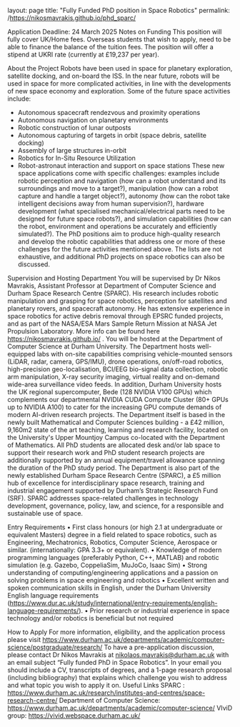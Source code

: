 layout: page
title: "Fully Funded PhD position in Space Robotics"
permalink: /https://nikosmavrakis.github.io/phd_sparc/

Application Deadline: 24 March 2025
Notes on Funding
This position will fully cover UK/Home fees. Overseas students that wish to apply, need to be able to finance the balance of the tuition fees. The position will offer a stipend at UKRI rate (currently at £19,237 per year).

About the Project
Robots have been used in space for planetary exploration, satellite docking, and on-board the ISS. In the near future, robots will be used in space for more complicated activities, in line with the developments of new space economy and exploration. Some of the future space activities include: 
-	Autonomous spacecraft rendezvous and proximity operations
-	Autonomous navigation on planetary environments
-	Robotic construction of lunar outposts
-	Autonomous capturing of targets in orbit (space debris, satellite docking)
-	Assembly of large structures in-orbit
-	Robotics for In-Situ Resource Utilization
-	Robot-astronaut interaction and support on space stations 
These new space applications come with specific challenges: examples include robotic perception and navigation (how can a robot understand and its surroundings and move to a target?), manipulation (how can a robot capture and handle a target object?), autonomy (how can the robot take intelligent decisions away from human supervision?), hardware development (what specialised mechanical/electrical parts need to be designed for future space robots?), and simulation capabilities (how can the robot, environment and operations be accurately and efficiently simulated?).
The PhD positions aim to produce high-quality research and develop the robotic capabilities that address one or more of these challenges for the future activities mentioned above. The lists are not exhaustive, and additional PhD projects on space robotics can also be discussed.

Supervision and Hosting Department
You will be supervised by Dr Nikos Mavrakis, Assistant Professor at Department of Computer Science and Durham Space Research Centre (SPARC). His research includes robotic manipulation and grasping for space robotics, perception for satellites and planetary rovers, and spacecraft autonomy. He has extensive experience in space robotics for active debris removal through EPSRC funded projects, and as part of the NASA/ESA Mars Sample Return Mission at NASA Jet Propulsion Laboratory.  More info can be found here https://nikosmavrakis.github.io/ .
You will be hosted at the Department of Computer Science at Durham University.  The Department hosts well-equipped labs with on-site capabilities comprising vehicle-mounted sensors (LiDAR, radar, camera, GPS/IMU), drone operations, on/off-road robotics, high-precision geo-localisation, BCI/EEG bio-signal data collection, robotic arm manipulation, X-ray security imaging, virtual reality and on-demand wide-area surveillance video feeds.
In addition, Durham University hosts the UK regional supercomputer, Bede (128 NVIDIA V100 GPUs) which complements our departmental NVIDIA CUDA Compute Cluster (80+ GPUs up to NVIDIA A100) to cater for the increasing GPU compute demands of modern AI-driven research projects.
The Department itself is based in the newly built Mathematical and Computer Sciences building - a £42 million, 9,160m2 state of the art teaching, learning and research facility, located on the University's Upper Mountjoy Campus co-located with the Department of Mathematics. All PhD students are allocated desk and/or lab space to support their research work and PhD student research projects are additionally supported by an annual equipment/travel allowance spanning the duration of the PhD study period.
The Department is also part of the newly established Durham Space Research Centre (SPARC), a £5 million hub of excellence for interdisciplinary space research, training and industrial engagement supported by Durham’s Strategic Research Fund (SRF). SPARC addresses space-related challenges in technology development, governance, policy, law, and science, for a responsible and sustainable use of space. 

Entry Requirements
•	First class honours (or high 2.1 at undergraduate or equivalent Masters) degree in a field related to space robotics, such as Engineering, Mechatronics, Robotics, Computer Science, Aerospace or similar. (internationally: GPA 3.3+ or equivalent).
•	Knowledge of modern programming languages (preferably Python, C++, MATLAB) and robotic simulation (e.g. Gazebo, CoppeliaSim, MuJoCo, Isaac Sim)
•	Strong understanding of computing/engineering applications and a passion on solving problems in space engineering and robotics
•	Excellent written and spoken communication skills in English, under the Durham University English language requirements (https://www.dur.ac.uk/study/international/entry-requirements/english-language-requirements/).
•	Prior research or industrial experience in space technology and/or robotics is beneficial but not required

How to Apply
For more information, eligibility, and the application process please visit https://www.durham.ac.uk/departments/academic/computer-science/postgraduate/research/
To have a pre-application discussion, please contact Dr Nikos Mavrakis at nikolaos.mavrakis@durham.ac.uk with an email subject “Fully funded PhD in Space Robotics”. In your email you should include a CV, transcripts of degrees, and a 1-page research proposal (including bibliography) that explains which challenge you wish to address and what topic you wish to apply it on. 
Useful Links
SPARC : https://www.durham.ac.uk/research/institutes-and-centres/space-research-centre/
Department of Computer Science: https://www.durham.ac.uk/departments/academic/computer-science/
VIviD group: https://vivid.webspace.durham.ac.uk/
